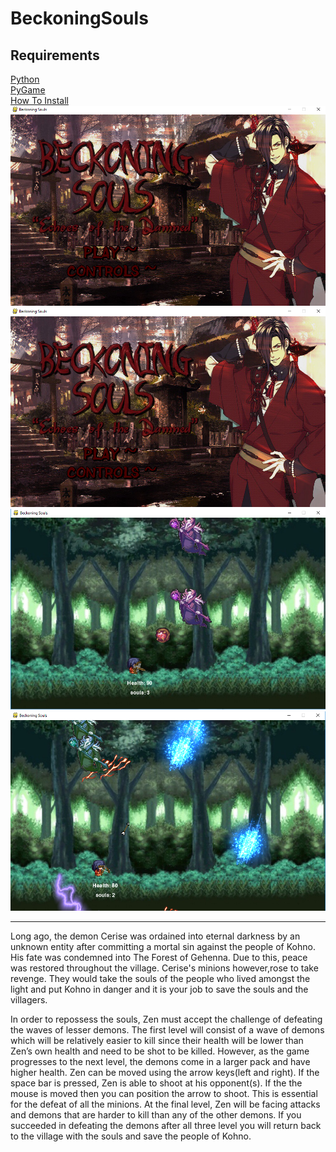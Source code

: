 # BeckoningSouls

<h2>Requirements</h2>
<a href="https://www.python.org/downloads/">Python</a><br>
<a href="https://www.lfd.uci.edu/~gohlke/pythonlibs/#pygame">PyGame</a><br>
<a href="https://www.youtube.com/watch?v=_GikMdhAhv0&t=58s">How To Install</a><br>


<img src="https://github.com/biswasprianka/BeckoningSouls/blob/master/TitleSceeneen.png">
<img src="https://github.com/biswasprianka/BeckoningSouls/blob/master/TitleSceeneen.png">
<img src="https://github.com/biswasprianka/BeckoningSouls/blob/master/level22.png">
<img src="https://github.com/biswasprianka/BeckoningSouls/blob/master/level33.png">

<hr>
<p>
Long ago, the demon Cerise was ordained into eternal darkness by an unknown entity after committing a mortal sin against the people of Kohno. His fate was condemned into The Forest of Gehenna. Due to this, peace was restored throughout the village.  Cerise's minions however,rose to take revenge. They would take the souls of the people who lived amongst the light and put Kohno in danger and it is your job to save the souls and the villagers. 
</p>
<p>
In order to repossess the souls, Zen must accept the challenge of defeating the waves of lesser demons. The first level will consist of a wave of demons which will be relatively easier to kill since their health will be lower than Zen’s own health and need to be shot to be killed. However, as the game progresses to the next level, the demons come in a larger pack and have higher health. Zen can be moved using the arrow keys(left and right). If the space bar is pressed, Zen is able to shoot at his opponent(s). If the the mouse is moved then you can position the arrow to shoot. This is essential for the defeat of all the minions. At the final level, Zen will be facing attacks and demons that are harder to kill than any of the other demons. If you succeeded in defeating the demons after all three level you will return back to the village with the souls and save the people of Kohno. 
</p>
